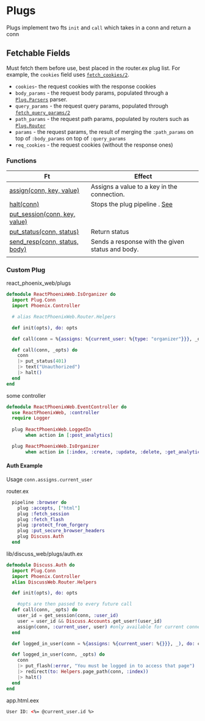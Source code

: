 # Plugs

Plugs implement two fts `init` and `call` which takes in a conn and return a conn

## Fetchable Fields

Must fetch them before use, best placed in the router.ex plug list. For example, the `cookies` field uses [`fetch_cookies/2`](https://hexdocs.pm/plug/Plug.Conn.html#fetch_cookies/2).

- `cookies`- the request cookies with the response cookies
- `body_params` - the request body params, populated through a [`Plug.Parsers`](https://hexdocs.pm/plug/Plug.Parsers.html) parser.
- `query_params` - the request query params, populated through [`fetch_query_params/2`](https://hexdocs.pm/plug/Plug.Conn.html#fetch_query_params/2)
- `path_params` - the request path params, populated by routers such as [`Plug.Router`](https://hexdocs.pm/plug/Plug.Router.html)
- `params` - the request params, the result of merging the `:path_params` on top of `:body_params` on top of `:query_params`
- `req_cookies` - the request cookies (without the response ones)

### Functions

| Ft                                                           | Effect                                                       |
| ------------------------------------------------------------ | ------------------------------------------------------------ |
| [assign(conn, key, value)](https://hexdocs.pm/plug/Plug.Conn.html#assign/3) | Assigns a value to a key in the connection.                  |
| [halt(conn)](https://hexdocs.pm/plug/Plug.Conn.html#halt/1)  | Stops the plug pipeline . [See](https://hexdocs.pm/plug/Plug.Builder.html) |
| [put_session(conn, key, value)](https://hexdocs.pm/plug/Plug.Conn.html#put_session/3) |                                                              |
| [put_status(conn, status)](https://hexdocs.pm/plug/Plug.Conn.html#put_status/2) | Return status                                                |
| [send_resp(conn, status, body)](https://hexdocs.pm/plug/Plug.Conn.html#send_resp/3) | Sends a response with the given status and body.             |
|                                                              |                                                              |

### Custom Plug

react_phoenix_web/plugs

```elixir
defmodule ReactPhoenixWeb.IsOrganizer do
  import Plug.Conn
  import Phoenix.Controller

  # alias ReactPhoenixWeb.Router.Helpers

  def init(opts), do: opts

  def call(conn = %{assigns: %{current_user: %{type: "organizer"}}}, _opts), do: conn

  def call(conn, _opts) do
    conn
    |> put_status(401)
    |> text("Unauthorized")
    |> halt()
  end
end
```

some controller

```elixir
defmodule ReactPhoenixWeb.EventController do
  use ReactPhoenixWeb, :controller
  require Logger
  
  plug ReactPhoenixWeb.LoggedIn
       when action in [:post_analytics]

  plug ReactPhoenixWeb.IsOrganizer
       when action in [:index, :create, :update, :delete, :get_analytics]
```



#### Auth Example

Usage `conn.assigns.current_user`

router.ex

```elixir
  pipeline :browser do
    plug :accepts, ["html"]
    plug :fetch_session
    plug :fetch_flash
    plug :protect_from_forgery
    plug :put_secure_browser_headers
    plug Discuss.Auth
  end
```

lib/discuss_web/plugs/auth.ex

```elixir
defmodule Discuss.Auth do
  import Plug.Conn
  import Phoenix.Controller
  alias DiscussWeb.Router.Helpers

  def init(opts), do: opts

	#opts are then passed to every future call
  def call(conn, _opts) do
    user_id = get_session(conn, :user_id)
    user = user_id && Discuss.Accounts.get_user!(user_id)
    assign(conn, :current_user, user) #only available for current connection
  end

  def logged_in_user(conn = %{assigns: %{current_user: %{}}}, _), do: conn

  def logged_in_user(conn, _opts) do
    conn 
    |> put_flash(:error, "You must be logged in to access that page")
    |> redirect(to: Helpers.page_path(conn, :index))
    |> halt()
  end
end
```

app.html.eex

```html
User ID: <%= @current_user.id %>
```

